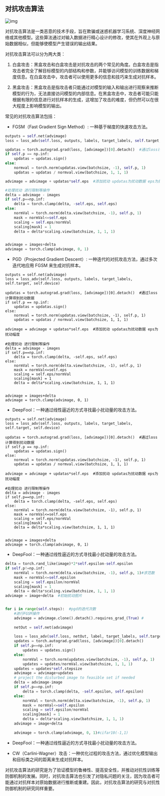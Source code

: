 ## 对抗攻击算法



![img](https://pic3.zhimg.com/80/v2-80c67557bb2e6ed370b82bd706f7cafe_720w.webp)



对抗攻击算法是一类恶意的技术手段，旨在欺骗或迷惑机器学习系统、深度神经网络或其他模型。这些算法通过对输入数据进行精心设计的修改，使其在外观上与原始数据相似，但能够使模型产生错误的输出结果。

对抗攻击算法可以分为两大类：

1. 白盒攻击：黑盒攻击和白盒攻击是对抗攻击的两个常见的角度。白盒攻击是指攻击者完全了解目标模型的内部结构和参数，并能够访问模型的训练数据和梯度信息。在白盒攻击中，攻击者可以使用更多的信息和技巧来生成对抗样本。

2. 黑盒攻击：黑盒攻击是指攻击者只能通过对模型的输入和输出进行观察来推断模型的行为，无法直接访问模型的内部信息。在黑盒攻击中，攻击者可能只能根据有限的信息进行对抗样本的生成，这增加了攻击的难度，但仍然可以在很大程度上影响模型的输出。

常见的对抗攻击算法包括：

- FGSM（Fast Gradient Sign Method）: 一种基于梯度的快速攻击方法。

```python
outputs = self.net(advimage)
loss = loss_adv(self.loss, outputs, labels, target_labels, self.target, self.device)

updatas = torch.autograd.grad(loss, [advimage])[0].detach()  #通过loss计算得到扰动数据
if self.p == np.inf:
    updatas = updatas.sign()
else:
    normval = torch.norm(updatas.view(batchsize, -1), self.p, 1)
    updatas = updatas / normval.view(batchsize, 1, 1, 1)

advimage = advimage + updatas*self.eps  #添加扰动 updatas为扰动数据 eps为扰动幅度

#处理扰动 进行限制等操作
delta = advimage - images
if self.p==np.inf:
    delta = torch.clamp(delta, -self.eps, self.eps)
else:
    normVal = torch.norm(delta.view(batchsize, -1), self.p, 1)
    mask = normVal<=self.eps
    scaling = self.eps/normVal
    scaling[mask] = 1
    delta = delta*scaling.view(batchsize, 1, 1, 1)    


advimage = images+delta
advimage = torch.clamp(advimage, 0, 1)

```

- PGD（Projected Gradient Descent）: 一种迭代的对抗攻击方法，通过多次迭代地应用 FGSM 来生成对抗样本。



```
outputs = self.net(advimage)
loss = loss_adv(self.loss, outputs, labels, target_labels, self.target, self.device)

updatas = torch.autograd.grad(loss, [advimage])[0].detach()  #通过loss计算得到扰动数据
if self.p == np.inf:
    updatas = updatas.sign()
else:
    normval = torch.norm(updatas.view(batchsize, -1), self.p, 1)
    updatas = updatas / normval.view(batchsize, 1, 1, 1)

advimage = advimage + updatas*self.eps  #添加扰动 updatas为扰动数据 eps为扰动幅度

#处理扰动 进行限制等操作
delta = advimage - images
if self.p==np.inf:
    delta = torch.clamp(delta, -self.eps, self.eps)
else:
    normVal = torch.norm(delta.view(batchsize, -1), self.p, 1)
    mask = normVal<=self.eps
    scaling = self.eps/normVal
    scaling[mask] = 1
    delta = delta*scaling.view(batchsize, 1, 1, 1)    


advimage = images+delta
advimage = torch.clamp(advimage, 0, 1)

```



- DeepFool：一种通过线性逼近的方式寻找最小扰动量的攻击方法。



```
outputs = self.net(advimage)
loss = loss_adv(self.loss, outputs, labels, target_labels, self.target, self.device)

updatas = torch.autograd.grad(loss, [advimage])[0].detach()  #通过loss计算得到扰动数据
if self.p == np.inf:
    updatas = updatas.sign()
else:
    normval = torch.norm(updatas.view(batchsize, -1), self.p, 1)
    updatas = updatas / normval.view(batchsize, 1, 1, 1)

advimage = advimage + updatas*self.eps  #添加扰动 updatas为扰动数据 eps为扰动幅度

#处理扰动 进行限制等操作
delta = advimage - images
if self.p==np.inf:
    delta = torch.clamp(delta, -self.eps, self.eps)
else:
    normVal = torch.norm(delta.view(batchsize, -1), self.p, 1)
    mask = normVal<=self.eps
    scaling = self.eps/normVal
    scaling[mask] = 1
    delta = delta*scaling.view(batchsize, 1, 1, 1)    


advimage = images+delta
advimage = torch.clamp(advimage, 0, 1)

```



- DeepFool：一种通过线性逼近的方式寻找最小扰动量的攻击方法。

```python
delta = torch.rand_like(image)*2*self.epsilon-self.epsilon
if self.p!=np.inf: 
    normVal = torch.norm(delta.view(batchsize, -1), self.p, 1)#求范数
    mask = normVal<=self.epsilon
    scaling = self.epsilon/normVal
    scaling[mask] = 1
    delta = delta*scaling.view(batchsize, 1, 1, 1)
advimage = image+delta  #初始扰动图片


for i in range(self.steps):  #pgd的迭代次数
    #进行FGSM操作
    advimage = advimage.clone().detach().requires_grad_(True) # 
    
    netOut = self.net(advimage)
    
    loss = loss_adv(self.loss, netOut, label, target_labels, self.target, self.device)        
    updates = torch.autograd.grad(loss, [advimage])[0].detach()
    if self.p==np.inf:
        updates = updates.sign()
    else:
        normVal = torch.norm(updates.view(batchsize, -1), self.p, 1)
        updates = updates/normVal.view(batchsize, 1, 1, 1)
    updates = updates*self.stepsize
    advimage = advimage+updates
    # project the disturbed image to feasible set if needed
    delta = advimage-image
    if self.p==np.inf:
        delta = torch.clamp(delta, -self.epsilon, self.epsilon)
    else:
        normVal = torch.norm(delta.view(batchsize, -1), self.p, 1)
        mask = normVal<=self.epsilon
        scaling = self.epsilon/normVal
        scaling[mask] = 1
        delta = delta*scaling.view(batchsize, 1, 1, 1)
    advimage = image+delta
    
    advimage = torch.clamp(advimage, 0, 1)#cifar10(-1,1)
```

- DeepFool：一种通过线性逼近的方式寻找最小扰动量的攻击方法。



- CW（Carlini-Wagner）攻击：一种优化过程的攻击方法，通过优化模型输出和目标类之间的距离来生成对抗样本。

对抗攻击算法的研究是为了验证模型的鲁棒性、提高安全性，并推动对抗性训练等防御机制的发展。同时，对抗攻击算法也引发了对隐私问题的关注，因为攻击者可能通过对抗样本对原始数据进行推断或重建。因此，对抗攻击算法的研究与对抗性防御机制的研究同样重要。